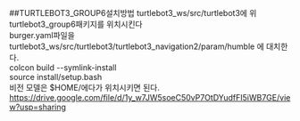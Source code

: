 ##TURTLEBOT3_GROUP6설치방법
turtlebot3_ws/src/turtlebot3에 위 turtlebot3_group6패키지를 위치시킨다<br/>
burger.yaml파일을 turtlebot3_ws/src/turtlebot3/turtlebot3_navigation2/param/humble 에 대치한다.<br/>
colcon build --symlink-install<br/>
source install/setup.bash<br/>
비전 모델은 $HOME/에다가 위치시키면 된다.<br/>
https://drive.google.com/file/d/1y_w7JW5soeC50vP7OtDYudfFI5iWB7GE/view?usp=sharing
